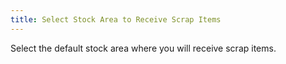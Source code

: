 ```yaml
---
title: Select Stock Area to Receive Scrap Items
---
```



Select the default stock area where you will receive scrap items.
